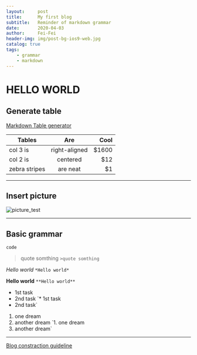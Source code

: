 ```yaml
---
layout:     post
title:      My first blog
subtitle:   Reminder of markdown grammar
date:       2020-04-03
author:     Fei-Fei
header-img: img/post-bg-ios9-web.jpg
catalog: true
tags:
    - grammar
    - markdown
---
```

# HELLO WORLD

## Generate table

[Markdown Table generator](https://www.tablesgenerator.com/markdown_tables)

| Tables        | Are           | Cool  |
| ------------- |:-------------:| -----:|
| col 3 is      | right-aligned | $1600 |
| col 2 is      | centered      |   $12 |
| zebra stripes | are neat      |    $1 |

***
## Insert picture

![picture_test](https://tva1.sinaimg.cn/large/00831rSTly1gdgemwbam4j30u00u0qv6.jpg)

***
## Basic grammar

`code`

>quote somthing
`>quote somthing`

*Hello world*
`*Hello world*`

**Hello world**
`**Hello world**`

* 1st task
* 2nd task
`* 1st task
 * 2nd task`

1. one dream
2. another dream
`1. one dream
 2. another dream`
***

[Blog constraction guideline](https://github.com/qiubaiying/qiubaiying.github.io/wiki/%E5%8D%9A%E5%AE%A2%E6%90%AD%E5%BB%BA%E8%AF%A6%E7%BB%86%E6%95%99%E7%A8%8B#Rename)
